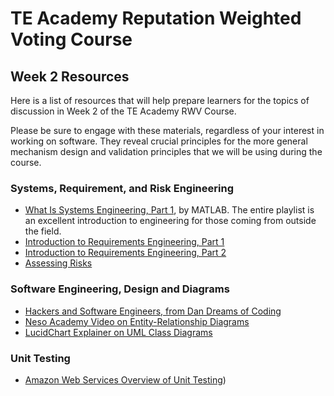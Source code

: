 # TE Academy Reputation Weighted Voting Course

## Week 2 Resources

Here is a list of resources that will help prepare learners for the topics of discussion in Week 2 of the TE Academy RWV Course. 

 Please be sure to engage with these materials, regardless of your interest in working on software. They reveal crucial principles for the more general mechanism design and validation principles that we will be using during the course. 

### Systems, Requirement, and Risk Engineering
* [What Is Systems Engineering, Part 1](https://www.youtube.com/watch?v=pSfZutP9H-U), by MATLAB. The entire playlist is an excellent introduction to engineering for those coming from outside the field. 
* [Introduction to Requirements Engineering, Part 1](https://www.youtube.com/watch?v=qENBiYaAXNE)
* [Introduction to Requirements Engineering, Part 2](https://www.youtube.com/watch?v=GXPFl1bQxUU)
* [Assessing Risks](https://www.open.edu/openlearn/science-maths-technology/engineering-technology/assessing-risk-engineering-work-and-life/content-section-1.3)

### Software Engineering, Design and Diagrams

* [Hackers and Software Engineers, from Dan Dreams of Coding](https://dandreamsofcoding.com/2013/09/16/hackers-and-software-engineers/)
* [Neso Academy Video on Entity-Relationship Diagrams](https://www.youtube.com/watch?v=wOD02sezmX8)
* [LucidChart Explainer on UML Class Diagrams](https://www.youtube.com/watch?v=6XrL5jXmTwM)

### Unit Testing
* [Amazon Web Services Overview of Unit Testing](https://aws.amazon.com/what-is/unit-testing/))


